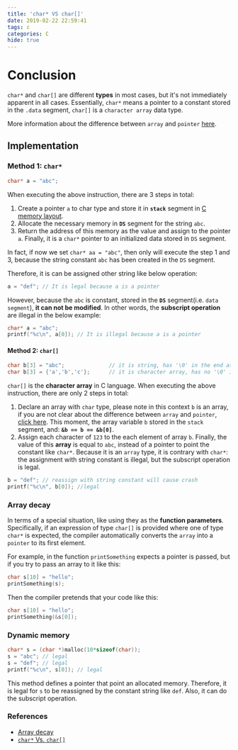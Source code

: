 ```yaml
---
title: 'char* VS char[]'
date: 2019-02-22 22:59:41
tags: c
categories: C
hide: true
---
```


# Conclusion
`char*` and `char[]` are different **types** in most cases, but it's not immediately apparent in all cases. Essentially, `char*` means a pointer to a constant stored in the `.data` segment, `char[]` is a `character array` data type.
  
More information about the difference between `array` and `pointer` [here](https://www.hellscript.cc/2019/02/22/subposts_c/The-nature-of-pointer/).

## Implementation
### Method 1: `char*`
```c
char* a = "abc";
```
When executing the above instruction, there are 3 steps in total:
1. Create a pointer `a` to char type and store it in **`stack`** segment in [C memory layout](https://www.hellscript.cc/2019/02/22/subposts_c/c-memory-layout/). 
2. Allocate the necessary memory in **`DS`** segment for the string `abc`.
3. Return the address of this memory as the value and assign to the pointer `a`.
Finally, it is a `char*` pointer to an initialized data stored in `DS` segment. 
  
In fact, if now we set `char* aa = "abc"`, then only will execute the step 1 and 3, because the string constant `abc` has been created in the `DS` segment. 
  
Therefore, it is can be assigned other string like below operation:
```c
a = "def"; // It is legal because a is a pointer
```
However, because the `abc` is constant, stored in the **`DS`** segment(i.e. `data segment`), **it can not be modified**. In other words, the **subscript operation** are illegal in the below example:
```c
char* a = "abc";
printf("%c\n", a[0]); // It is illegal because a is a pointer
```

#### Method 2: `char[]`
```c
char b[3] = "abc";              // it is string, has '\0' in the end as default
char b[3] = {'a','b','c'};      // it is character array, has no '\0' in the end as default
```
`char[]` is the **character array** in C language. When executing the above instruction, there are only 2 steps in total:
1. Declare an array with `char` type, please note in this context `b` is an array, if you are not clear about the difference between `array` and `pointer`, [click here](https://www.hellscript.cc/2019/02/22/subposts_c/The-nature-of-pointer/). This moment, the array variable `b` stored in the `stack` segment, and: **`&b == b == &b[0]`**.
2. Assign each character of `123` to the each element of array `b`.
Finally, the value of this **array** is equal to `abc`, instead of a pointer to point the constant like `char*`. Because it is an `array` type, it is contrary with `char*`: the assignment with string constant is illegal, but the subscript operation is legal.
```c
b = "def"; // reassign with string constant will cause crash
printf("%c\n", b[0]); //legal
```

### Array decay
In terms of a special situation, like using they as the **function parameters**. Specifically, if an expression of type `char[]` is provided where one of type `char*` is expected, the compiler automatically converts the `array` into a `pointer` to its first element.
  
For example, in the function `printSomething` expects a pointer is passed, but if you try to pass an array to it like this:
```c
char s[10] = "hello";
printSomething(s);
```
Then the compiler pretends that your code like this:
```c
char s[10] = "hello";
printSomething(&s[0]);
```

### Dynamic memory
```c
char* s = (char *)malloc(10*sizeof(char));
s = "abc"; // legal
s = "def"; // legal
printf("%c\n", s[0]); // legal
```
This method defines a pointer that point an allocated memory. Therefore, it is legal for `s` to be reassigned by the constant string like `def`. Also, it can do the subscript operation.

### References
- [Array decay](https://stackoverflow.com/questions/10186765/what-is-the-difference-between-char-array-vs-char-pointer-in-c)
- [`char*` Vs. `char[]`](https://blog.csdn.net/ksws0292756/article/details/79432329)














